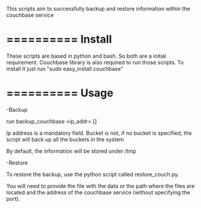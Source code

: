 This scripts aim to successfully backup and restore information within the couchbase service


==========
Install
==========

These scripts are based in python and bash. So both are a initial requirement.
Couchbase library is also required to run those scripts. To install it just run "sudo easy_install couchbase" 

==========
Usage
==========

-Backup

run backup_couchbase <ip_addr> [<bucket>]

Ip address is a mandatory field.
Bucket is not, if no bucket is specified, the script will back up all the buckets in the system

By default, the information will be stored under /tmp

-Restore

To restore the backup, use the python script called restore_couch.py.

You will need to provide the file with the data or the path where the files are located and the address of the couchbase service (without specifying the port).



